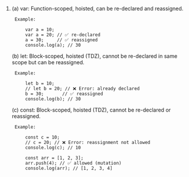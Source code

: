 1.
    (a) var: Function-scoped, hoisted, can be re-declared and reassigned.

        Example: 

            var a = 10;
            var a = 20; // ✅ re-declared
            a = 30;     // ✅ reassigned
            console.log(a); // 30
    
    (b) let: Block-scoped, hoisted (TDZ), cannot be re-declared in same scope but can be reassigned.

        Example: 

            let b = 10;
            // let b = 20; // ❌ Error: already declared
            b = 30;       // ✅ reassigned
            console.log(b); // 30

    (c) const: Block-scoped, hoisted (TDZ), cannot be re-declared or reassigned.

        Example: 

            const c = 10;
            // c = 20; // ❌ Error: reassignment not allowed
            console.log(c); // 10

            const arr = [1, 2, 3];
            arr.push(4); // ✅ allowed (mutation)
            console.log(arr); // [1, 2, 3, 4]



